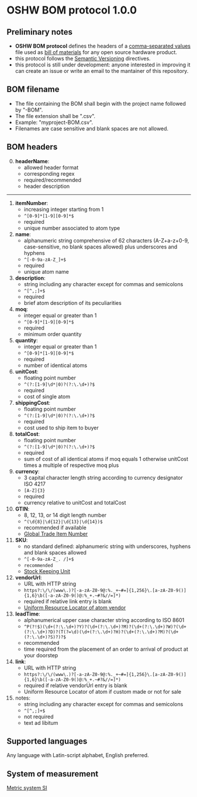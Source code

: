 # OSHW BOM protocol 1.0.0

## Preliminary notes

- **OSHW BOM protocol** defines the headers of a [comma-separated values](https://en.wikipedia.org/wiki/Comma-separated_values) file used as [bill of materials](https://en.wikipedia.org/wiki/Bill_of_materials) for any open source hardware product.
- this protocol follows the [Semantic Versioning](https://semver.org/) directives.
- this protocol is still under development: anyone interested in improving it can create an issue or write an email to the mantainer of this repository. 

## BOM filename

- The file containing the BOM shall begin with the project name followed by "-BOM".
- The file extension shall be ".csv".
- Example: "myproject-BOM.csv".
- Filenames are case sensitive and blank spaces are not allowed.

## BOM headers

0. **headerName**:
    - allowed header format
    - corresponding regex
    - required/recommended
    - header description
---
1. **itemNumber**:
    - increasing integer starting from 1
    - `^[0-9]*[1-9][0-9]*$`
    - required
    - unique number associated to atom type
2. **name**:
    - alphanumeric string comprehensive of 62 characters (A-Z+a-z+0-9, case-sensitive, no blank spaces allowed) plus underscores and hyphens
    - `^[-0-9a-zA-Z_]+$`
    - required
    - unique atom name
3. **description**:
    - string including any character except for commas and semicolons
    - `^[^,;]+$`
    - required
    - brief atom description of its peculiarities
4. **moq**:
    - integer equal or greater than 1
    - `^[0-9]*[1-9][0-9]*$`
    - required
    - minimum order quantity
5. **quantity**:
    - integer equal or greater than 1
    - `^[0-9]*[1-9][0-9]*$`
    - required
    - number of identical atoms
6. **unitCost**:
    - floating point number
    - `^(?:[1-9]\d*|0)?(?:\.\d+)?$`
    - required
    - cost of single atom
7. **shippingCost**:
    - floating point number
    - `^(?:[1-9]\d*|0)?(?:\.\d+)?$`
    - required
    - cost used to ship item to buyer
8. **totalCost**:
    - floating point number
    - `^(?:[1-9]\d*|0)?(?:\.\d+)?$`
    - required
    - sum of cost of all identical atoms if moq equals 1 otherwise unitCost times a multiple of respective moq plus 
9. **currency**:
    - 3 capital character length string according to currency designator ISO 4217
    - `[A-Z]{3}`
    - required
    - currency relative to unitCost and totalCost
10. **GTIN**:
    - 8, 12, 13, or 14 digit length number
    - `^(\d{8}|\d{12}|\d{13}|\d{14})$`
    - recommended if available
    - [Global Trade Item Number](https://en.wikipedia.org/wiki/Global_Trade_Item_Number)
11. **SKU**:
    - no standard defined: alphanumeric string with underscores, hyphens and blank spaces allowed
    - `^[-0-9a-zA-Z_. /]+$`
    - `recommended`
    - [Stock Keeping Unit](https://en.wikipedia.org/wiki/Stock_keeping_unit)
12. **vendorUrl**:
    - URL with HTTP string
    - `https?:\/\/(www\.)?[-a-zA-Z0-9@:%._+~#=]{1,256}\.[a-zA-Z0-9()]{1,6}\b([-a-zA-Z0-9()@:%_+.~#?&//=]*)`
    - required if relative link entry is blank
    - [Uniform Resource Locator of atom vendor](https://en.wikipedia.org/wiki/URL) 
13. **leadTime**:
    - alphanumerical upper case character string according to ISO 8601
    - `^P(?!$)(\d+(?:\.\d+)?Y)?(\d+(?:\.\d+)?M)?(\d+(?:\.\d+)?W)?(\d+(?:\.\d+)?D)?(T(?=\d)(\d+(?:\.\d+)?H)?(\d+(?:\.\d+)?M)?(\d+(?:\.\d+)?S)?)?$`
    - recommended
    - time required from the placement of an order to arrival of product at your doorstep
14. **link**:
    - URL with HTTP string
    - `https?:\/\/(www\.)?[-a-zA-Z0-9@:%._+~#=]{1,256}\.[a-zA-Z0-9()]{1,6}\b([-a-zA-Z0-9()@:%_+.~#?&//=]*)`
    - required if relative vendorUrl entry is blank
    - Uniform Resource Locator of atom if custom made or not for sale 
15. notes:
    - string including any character except for commas and semicolons
    - `^[^,;]+$`
    - not required
    - text ad libitum

## Supported languages

Any language with Latin-script alphabet, English preferred.

## System of measurement

[Metric system SI](https://en.wikipedia.org/wiki/International_System_of_Units)